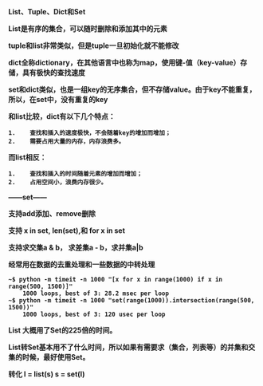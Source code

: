 <b>

List、Tuple、Dict和Set

List是有序的集合，可以随时删除和添加其中的元素

tuple和list非常类似，但是tuple一旦初始化就不能修改

dict全称dictionary，在其他语言中也称为map，使用键-值（key-value）存储，具有极快的查找速度

set和dict类似，也是一组key的无序集合，但不存储value。由于key不能重复，所以，在set中，没有重复的key

和list比较，dict有以下几个特点：

    1.    查找和插入的速度极快，不会随着key的增加而增加；
    2.    需要占用大量的内存，内存浪费多。
而list相反：

    1.    查找和插入的时间随着元素的增加而增加；
    2.    占用空间小，浪费内存很少。

——set——

支持add添加、remove删除

支持 x in set, len(set),和 for x in set

支持求交集a & b， 求差集a - b，求并集a|b

经常用在数据的去重处理和一些数据的中转处理

    ~$ python -m timeit -n 1000 "[x for x in range(1000) if x in range(500, 1500)]"
        1000 loops, best of 3: 28.2 msec per loop
    ~$ python -m timeit -n 1000 "set(range(1000)).intersection(range(500, 1500))"
        1000 loops, best of 3: 120 usec per loop
List 大概用了Set的225倍的时间。

List转Set基本用不了什么时间，所以如果有需要求（集合，列表等）的并集和交集的时候，最好使用Set。

转化 l = list(s)  s = set(l)

